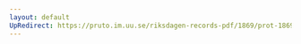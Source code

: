 ```yaml
---
layout: default
UpRedirect: https://pruto.im.uu.se/riksdagen-records-pdf/1869/prot-1869--ak--123/prot-1869--ak--123_006.pdf
---
```

